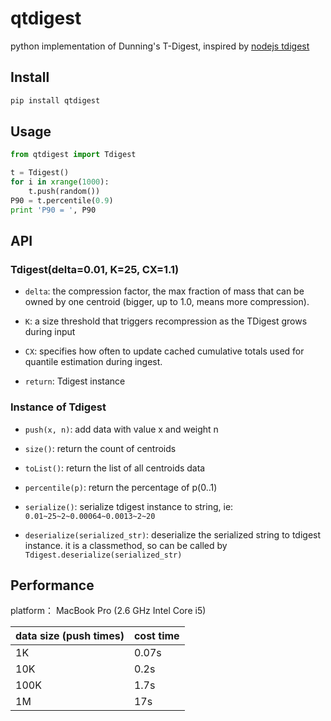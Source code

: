# qtdigest

python implementation of Dunning's T-Digest, inspired by [nodejs tdigest](https://github.com/welch/tdigest)

## Install

```sh
pip install qtdigest
```

## Usage

```python
from qtdigest import Tdigest

t = Tdigest()
for i in xrange(1000):
    t.push(random())
P90 = t.percentile(0.9)
print 'P90 = ', P90
```

## API

### Tdigest(delta=0.01, K=25, CX=1.1)

* `delta`: the compression factor, the max fraction of mass that can be owned by one centroid (bigger, up to 1.0, means more compression).

* `K`: a size threshold that triggers recompression as the TDigest grows during input

* `CX`: specifies how often to update cached cumulative totals used for quantile estimation during ingest.

* `return`: Tdigest instance

### Instance of Tdigest
* `push(x, n)`: add data with value x and weight n

* `size()`: return the count of centroids

* `toList()`: return the list of all centroids data

* `percentile(p)`: return the percentage of p(0..1)

* `serialize()`: serialize tdigest instance to string, ie: `0.01~25~2~0.00064~0.0013~2~20`

* `deserialize(serialized_str)`: deserialize the serialized string to tdigest instance. it is a classmethod, so can be called by `Tdigest.deserialize(serialized_str)`

## Performance

platform： MacBook Pro (2.6 GHz Intel Core i5)

|data size (push times)|cost time|
|--|--|
|1K|0.07s|
|10K|0.2s|
|100K|1.7s|
|1M|17s|
